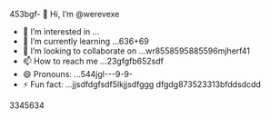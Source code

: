 453bgf- 👋 Hi, I’m @werevexe
- 👀 I’m interested in ...
- 🌱 I’m currently learning ...636+69
- 💞️ I’m looking to collaborate on ...wr8558595885596mjherf41
- 📫 How to reach me ...23gfgfb652sdf
- 😄 Pronouns: ...544jgl---9-9-
- ⚡ Fun fact: ...jjsdfdgfsdf5lkjjsdfggg
dfgdg873523313bfddsdcdd
<!---adsdf45
werevexe/werevexe is a ✨ special ✨ repository because its `README.md` (this file) appears on your GistHub pfdrdrfrofile.1234562tyh
You can click the Preview link to take a look at your changes.26633
--->3345634
